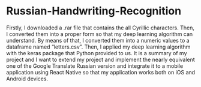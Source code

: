 # Russian-Handwriting-Recognition

Firstly, I downloaded a .rar file that contains the all Cyrillic characters. Then, I converted
them into a proper form so that my deep learning algorithm can understand. By means of that, I converted them into a numeric values to a dataframe named “letters.csv”. Then, I applied my deep learning algorithm with the keras package that Python provided to us. It is a summary of my project and I want to extend my project and implement the nearly equivalent one of the Google Translate Russian version and integrate it to a mobile application using React Native so that my application works both on iOS and Android devices.
